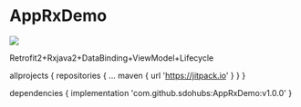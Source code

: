 # AppRxDemo

[![](https://jitpack.io/v/sdohubs/AppRxDemo.svg)](https://jitpack.io/#sdohubs/AppRxDemo)


Retrofit2+Rxjava2+DataBinding+ViewModel+Lifecycle


allprojects {
	repositories {
			...
		maven { url 'https://jitpack.io' }
	}
}


dependencies {
	implementation 'com.github.sdohubs:AppRxDemo:v1.0.0'
}


